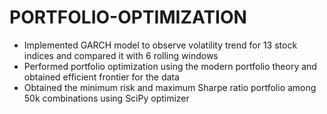 # PORTFOLIO-OPTIMIZATION
* Implemented GARCH model to observe volatility trend for 13 stock indices and compared it with 6 rolling windows 
* Performed portfolio optimization using the modern portfolio theory and obtained efficient frontier for the data
* Obtained the minimum risk and maximum Sharpe ratio portfolio among 50k combinations using SciPy optimizer
